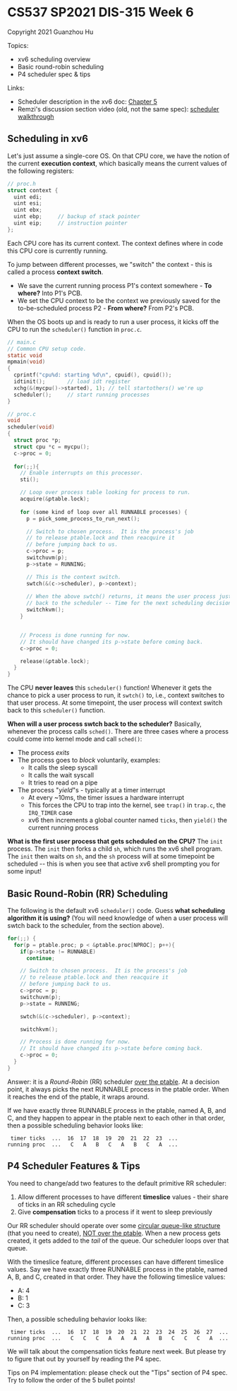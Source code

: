 # CS537 SP2021 DIS-315 Week 6

Copyright 2021 Guanzhou Hu

Topics:

- xv6 scheduling overview
- Basic round-robin scheduling
- P4 scheduler spec & tips

Links:

- Scheduler description in the xv6 doc: [Chapter 5](https://pdos.csail.mit.edu/6.828/2018/xv6/book-rev11.pdf)
- Remzi's discussion section video (old, not the same spec): [scheduler walkthrough](https://www.youtube.com/watch?v=eYfeOT1QYmg)

## Scheduling in xv6

Let's just assume a single-core OS. On that CPU core, we have the notion of the current **execution context**, which basically means the current values of the following registers:

```C
// proc.h
struct context {
  uint edi;
  uint esi;
  uint ebx;
  uint ebp;     // backup of stack pointer
  uint eip;     // instruction pointer
};
```

Each CPU core has its current context. The context defines where in code this CPU core is currently running.

To jump between different processes, we "switch" the context - this is called a process **context switch**.
- We save the current running process P1's context somewhere - **To where?**  Into P1's PCB.
- We set the CPU context to be the context we previously saved for the to-be-scheduled process P2 - **From where?**  From P2's PCB.

When the OS boots up and is ready to run a user process, it kicks off the CPU to run the `scheduler()` function in `proc.c`.

```C
// main.c
// Common CPU setup code.
static void
mpmain(void)
{
  cprintf("cpu%d: starting %d\n", cpuid(), cpuid());
  idtinit();       // load idt register
  xchg(&(mycpu()->started), 1); // tell startothers() we're up
  scheduler();     // start running processes
}

// proc.c
void
scheduler(void)
{
  struct proc *p;
  struct cpu *c = mycpu();
  c->proc = 0;
  
  for(;;){
    // Enable interrupts on this processor.
    sti();

    // Loop over process table looking for process to run.
    acquire(&ptable.lock);
    
    for (some kind of loop over all RUNNABLE processes) {
      p = pick_some_process_to_run_next();

      // Switch to chosen process.  It is the process's job
      // to release ptable.lock and then reacquire it
      // before jumping back to us.
      c->proc = p;
      switchuvm(p);
      p->state = RUNNING;

      // This is the context switch.
      swtch(&(c->scheduler), p->context);
      
      // When the above swtch() returns, it means the user process just swtch()'ed
      // back to the scheduler -- Time for the next scheduling decision!
      switchkvm();
    }


    // Process is done running for now.
    // It should have changed its p->state before coming back.
    c->proc = 0;

    release(&ptable.lock);
  }
}
```

The CPU **never leaves** this `scheduler()` function! Whenever it gets the chance to pick a user process to run, it `swtch()` to, i.e., context switches to that user process. At some timepoint, the user process will context switch back to this `scheduler()` function.

**When will a user process swtch back to the scheduler?**  Basically, whenever the process calls `sched()`. There are three cases where a process could come into kernel mode and call `sched()`:

- The process *exits*
- The process goes to *block* voluntarily, examples:
  - It calls the sleep syscall
  - It calls the wait syscall
  - It tries to read on a pipe
- The process "*yield*"s - typically at a timer interrupt
  - At every ~10ms, the timer issues a hardware interrupt
  - This forces the CPU to trap into the kernel, see `trap()` in `trap.c`, the `IRQ_TIMER` case
  - xv6 then increments a global counter named `ticks`, then `yield()` the current running process

**What is the first user process that gets scheduled on the CPU?**  The `init` process. The `init` then forks a child `sh`, which runs the xv6 shell program. The `init` then waits on `sh`, and the `sh` process will at some timepoint be scheduled -- this is when you see that active xv6 shell prompting you for some input!

## Basic Round-Robin (RR) Scheduling

The following is the default xv6 `scheduler()` code. Guess **what scheduling algorithm it is using?** (You will need knowledge of when a user process will swtch back to the scheduler, from the section above).

```C
for(;;) {
  for(p = ptable.proc; p < &ptable.proc[NPROC]; p++){
    if(p->state != RUNNABLE)
      continue;

    // Switch to chosen process.  It is the process's job
    // to release ptable.lock and then reacquire it
    // before jumping back to us.
    c->proc = p;
    switchuvm(p);
    p->state = RUNNING;

    swtch(&(c->scheduler), p->context);

    switchkvm();

    // Process is done running for now.
    // It should have changed its p->state before coming back.
    c->proc = 0;
  }
}
```

Answer: it is a *Round-Robin* (RR) scheduler <u>over the ptable</u>. At a decision point, it always picks the next RUNNABLE process in the ptable order. When it reaches the end of the ptable, it wraps around.

If we have exactly three RUNNABLE process in the ptable, named A, B, and C, and they happen to appear in the ptable next to each other in that order, then a possible scheduling behavior looks like:

```text
 timer ticks  ...  16  17  18  19  20  21  22  23  ...
running proc  ...   C   A   B   C   A   B   C   A  ...
```

## P4 Scheduler Features & Tips

You need to change/add two features to the default primitive RR scheduler:

1. Allow different processes to have different **timeslice** values - their share of ticks in an RR scheduling cycle
2. Give **compensation** ticks to a process if it went to sleep previously

Our RR scheduler should operate over some <u>circular queue-like structure</u> (that you need to create), <u>NOT over the ptable</u>. When a new process gets created, it gets added to the *tail* of the queue. Our scheduler loops over that queue.

With the timeslice feature, different processes can have different timeslice values. Say we have exactly three RUNNABLE process in the ptable, named A, B, and C, created in that order. They have the following timeslice values:
- A: 4
- B: 1
- C: 3

Then, a possible scheduling behavior looks like:

```text
 timer ticks  ...  16  17  18  19  20  21  22  23  24  25  26  27  ...
running proc  ...   C   C   C   A   A   A   A   B   C   C   C   A  ...
```

We will talk about the compensation ticks feature next week. But please try to figure that out by yourself by reading the P4 spec.

Tips on P4 implementation: please check out the "Tips" section of P4 spec. Try to follow the order of the 5 bullet points!
